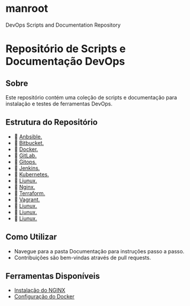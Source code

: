 # manroot
DevOps Scripts and Documentation Repository

# Repositório de Scripts e Documentação DevOps

## Sobre
Este repositório contém uma coleção de scripts e documentação para instalação e testes de ferramentas DevOps.

## Estrutura do Repositório
- 📂 [Anbsible.](./ansible/)
- 📂 [Bitbucket.](./bitbucket/)
- 📂 [Docker.](./docker/)
- 📂 [GitLab.](./gitlab/)
- 📂 [Gitops.](./gitops/)
- 📂 [Jenkins.](./jenkins/)
- 📂 [Kubernetes.](./kubernetes/)
- 📂 [Liunux.](./linux/)
- 📂 [Nginx.](./nginx/)
- 📂 [Terraform.](./terraform/)
- 📂 [Vagrant.](./vagrant/)
- 📂 [Liunux.](./linux/)
- 📂 [Liunux.](./linux/)
- 📂 [Liunux.](./linux/)

## Como Utilizar
- Navegue para a pasta Documentação para instruções passo a passo.
- Contribuições são bem-vindas através de pull requests.

## Ferramentas Disponíveis
- [Instalação do NGINX](./scripts/instalacao_nginx.md)
- [Configuração do Docker](./documentacao/configuracao_docker.md)


